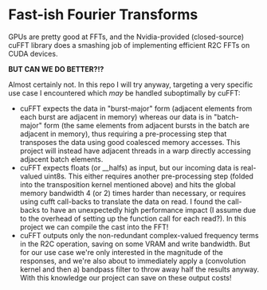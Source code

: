 # Fast-ish Fourier Transforms

GPUs are pretty good at FFTs, and the Nvidia-provided (closed-source) cuFFT library does a smashing job of implementing efficient R2C FFTs on CUDA devices.

**BUT CAN WE DO BETTER?!?**

Almost certainly not. In this repo I will try anyway, targeting a very specific use case I encountered which *may* be handled suboptimally by cuFFT:

- cuFFT expects the data in "burst-major" form (adjacent elements from each burst are adjacent in memory) whereas our data is in "batch-major" form (the same elements from adjacent bursts in the batch are adjacent in memory), thus requiring a pre-processing step that transposes the data using good coalesced memory accesses. This project will instead have adjacent threads in a warp directly accessing adjacent batch elements. 
- cuFFT expects floats (or __halfs) as input, but our incoming data is real-valued uint8s. This either requires another pre-processing step (folded into the transposition kernel mentioned above) and hits the global memory bandwidth 4 (or 2) times harder than necessary, or requires using cufft call-backs to translate the data on read. I found the call-backs to have an unexpectedly high performance impact (I assume due to the overhead of setting up the function call for each read?). In this project we can compile the cast into the FFT!
- cuFFT outputs only the non-redundant complex-valued frequency terms in the R2C operation, saving on some VRAM and write bandwidth. But for our use case we're only interested in the magnitude of the responses, and we're also about to immediately apply a (convolution kernel and then a) bandpass filter to throw away half the results anyway. With this knowledge our project can save on these output costs!





